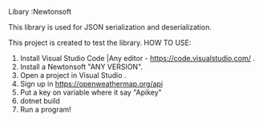 Libary :Newtonsoft

This library is used for JSON serialization and deserialization.

This project is created to test the library.
HOW TO USE:
1. Install Visual Studio Code |Any editor - https://code.visualstudio.com/ .
2. Install a Newtonsoft "ANY VERSION".
3. Open a project in Visual Studio .
4. Sign up in https://openweathermap.org/api
5. Put a key on variable where it say "Apikey"
6. dotnet build
7. Run a program!
